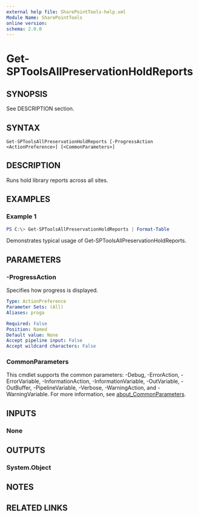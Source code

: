 ```yaml
---
external help file: SharePointTools-help.xml
Module Name: SharePointTools
online version:
schema: 2.0.0
---
```


# Get-SPToolsAllPreservationHoldReports

## SYNOPSIS
See DESCRIPTION section.

## SYNTAX

```
Get-SPToolsAllPreservationHoldReports [-ProgressAction <ActionPreference>] [<CommonParameters>]
```

## DESCRIPTION
Runs hold library reports across all sites.

## EXAMPLES

### Example 1
```powershell
PS C:\> Get-SPToolsAllPreservationHoldReports | Format-Table
```

Demonstrates typical usage of Get-SPToolsAllPreservationHoldReports.

## PARAMETERS

### -ProgressAction
Specifies how progress is displayed.

```yaml
Type: ActionPreference
Parameter Sets: (All)
Aliases: proga

Required: False
Position: Named
Default value: None
Accept pipeline input: False
Accept wildcard characters: False
```

### CommonParameters
This cmdlet supports the common parameters: -Debug, -ErrorAction, -ErrorVariable, -InformationAction, -InformationVariable, -OutVariable, -OutBuffer, -PipelineVariable, -Verbose, -WarningAction, and -WarningVariable. For more information, see [about_CommonParameters](http://go.microsoft.com/fwlink/?LinkID=113216).

## INPUTS

### None
## OUTPUTS

### System.Object
## NOTES

## RELATED LINKS
